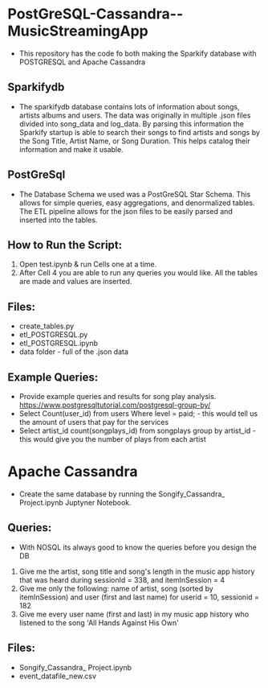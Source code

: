 # PostGreSQL-Cassandra--MusicStreamingApp
 - This repository has the code fo both making the Sparkify database with POSTGRESQL and Apache Cassandra 
## Sparkifydb
- The sparkifydb database contains lots of information about songs, artists albums and users. The data was originally in multiple .json files divided into song_data and log_data. By parsing this information the Sparkify startup is able to search their songs to find artists and songs by the Song Title, Artist Name, or Song Duration. This helps catalog their information and make it usable.

## PostGreSql 
- The Database Schema we used was a PostGreSQL Star Schema. This allows for simple queries, easy aggregations, and denormalized tables. The ETL pipeline allows for the json files to be easily parsed and inserted into the tables.

## How to Run the Script: 
1. Open test.ipynb & run Cells one at a time. 
2. After Cell 4 you are able to run any queries you would like. All the tables are made and values are inserted.

## Files: 
- create_tables.py 
- etl_POSTGRESQL.py 
- etl_POSTGRESQL.ipynb 
- data folder - full of the .json data

## Example Queries: 
- Provide example queries and results for song play analysis. https://www.postgresqltutorial.com/postgresql-group-by/
- Select Count(user_id) from users Where level = paid; - this would tell us the amount of users that pay for the services
- Select artist_id count(songplays_id) from songplays group by artist_id - this would give you the number of plays from each artist

# Apache Cassandra 
- Create the same database by running the Songify_Cassandra_ Project.ipynb Juptyner Notebook. 

## Queries: 
- With NOSQL its always good to know the queries before you design the DB 
1. Give me the artist, song title and song's length in the music app history that was heard during sessionId = 338, and itemInSession = 4
2. Give me only the following: name of artist, song (sorted by itemInSession) and user (first and last name) for userid = 10, sessionid = 182
3. Give me every user name (first and last) in my music app history who listened to the song 'All Hands Against His Own'

## Files: 
- Songify_Cassandra_ Project.ipynb
- event_datafile_new.csv
